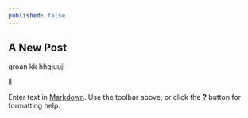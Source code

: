 ```yaml
---
published: false
---
```

## A New Post

groan
kk
hhgjuujl

ll

Enter text in [Markdown](http://daringfireball.net/projects/markdown/). Use the toolbar above, or click the **?** button for formatting help.

